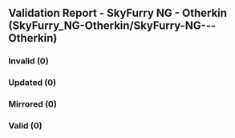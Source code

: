 ## Validation Report - SkyFurry NG - Otherkin (SkyFurry_NG-Otherkin/SkyFurry-NG---Otherkin)


### Invalid (0)
### Updated (0)
### Mirrored (0)
### Valid (0)
